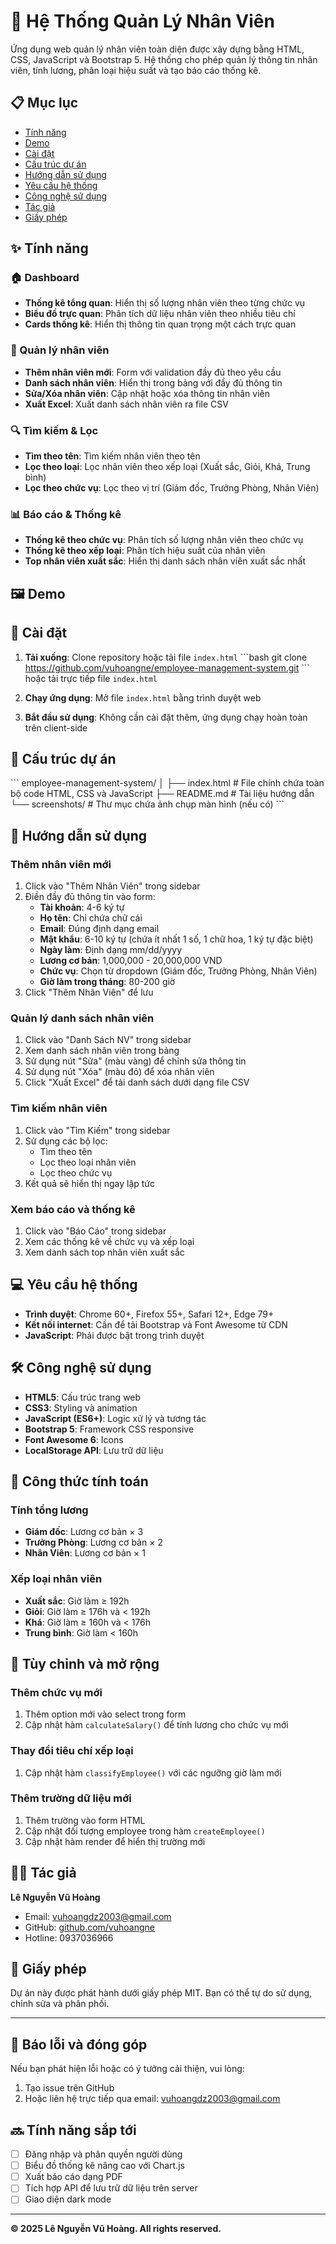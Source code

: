 # 👥 Hệ Thống Quản Lý Nhân Viên

Ứng dụng web quản lý nhân viên toàn diện được xây dựng bằng HTML, CSS, JavaScript và Bootstrap 5. Hệ thống cho phép quản lý thông tin nhân viên, tính lương, phân loại hiệu suất và tạo báo cáo thống kê.

## 📋 Mục lục

- [Tính năng](#-tính-năng)
- [Demo](#-demo)
- [Cài đặt](#-cài-đặt)
- [Cấu trúc dự án](#-cấu-trúc-dự-án)
- [Hướng dẫn sử dụng](#-hướng-dẫn-sử-dụng)
- [Yêu cầu hệ thống](#-yêu-cầu-hệ-thống)
- [Công nghệ sử dụng](#-công-nghệ-sử-dụng)
- [Tác giả](#-tác-giả)
- [Giấy phép](#-giấy-phép)

## ✨ Tính năng

### 🏠 Dashboard
- **Thống kê tổng quan**: Hiển thị số lượng nhân viên theo từng chức vụ
- **Biểu đồ trực quan**: Phân tích dữ liệu nhân viên theo nhiều tiêu chí
- **Cards thống kê**: Hiển thị thông tin quan trọng một cách trực quan

### 👥 Quản lý nhân viên
- **Thêm nhân viên mới**: Form với validation đầy đủ theo yêu cầu
- **Danh sách nhân viên**: Hiển thị trong bảng với đầy đủ thông tin
- **Sửa/Xóa nhân viên**: Cập nhật hoặc xóa thông tin nhân viên
- **Xuất Excel**: Xuất danh sách nhân viên ra file CSV

### 🔍 Tìm kiếm & Lọc
- **Tìm theo tên**: Tìm kiếm nhân viên theo tên
- **Lọc theo loại**: Lọc nhân viên theo xếp loại (Xuất sắc, Giỏi, Khá, Trung bình)
- **Lọc theo chức vụ**: Lọc theo vị trí (Giám đốc, Trưởng Phòng, Nhân Viên)

### 📊 Báo cáo & Thống kê
- **Thống kê theo chức vụ**: Phân tích số lượng nhân viên theo chức vụ
- **Thống kê theo xếp loại**: Phân tích hiệu suất của nhân viên
- **Top nhân viên xuất sắc**: Hiển thị danh sách nhân viên xuất sắc nhất

## 🖼️ Demo

## 🚀 Cài đặt

1. **Tải xuống**: Clone repository hoặc tải file `index.html`
   \`\`\`bash
   git clone https://github.com/vuhoangne/employee-management-system.git
   \`\`\`
   hoặc tải trực tiếp file `index.html`

2. **Chạy ứng dụng**: Mở file `index.html` bằng trình duyệt web

3. **Bắt đầu sử dụng**: Không cần cài đặt thêm, ứng dụng chạy hoàn toàn trên client-side

## 📁 Cấu trúc dự án

\`\`\`
employee-management-system/
│
├── index.html          # File chính chứa toàn bộ code HTML, CSS và JavaScript
├── README.md           # Tài liệu hướng dẫn
└── screenshots/        # Thư mục chứa ảnh chụp màn hình (nếu có)
\`\`\`

## 📝 Hướng dẫn sử dụng

### Thêm nhân viên mới

1. Click vào "Thêm Nhân Viên" trong sidebar
2. Điền đầy đủ thông tin vào form:
   - **Tài khoản**: 4-6 ký tự
   - **Họ tên**: Chỉ chứa chữ cái
   - **Email**: Đúng định dạng email
   - **Mật khẩu**: 6-10 ký tự (chứa ít nhất 1 số, 1 chữ hoa, 1 ký tự đặc biệt)
   - **Ngày làm**: Định dạng mm/dd/yyyy
   - **Lương cơ bản**: 1,000,000 - 20,000,000 VND
   - **Chức vụ**: Chọn từ dropdown (Giám đốc, Trưởng Phòng, Nhân Viên)
   - **Giờ làm trong tháng**: 80-200 giờ
3. Click "Thêm Nhân Viên" để lưu

### Quản lý danh sách nhân viên

1. Click vào "Danh Sách NV" trong sidebar
2. Xem danh sách nhân viên trong bảng
3. Sử dụng nút "Sửa" (màu vàng) để chỉnh sửa thông tin
4. Sử dụng nút "Xóa" (màu đỏ) để xóa nhân viên
5. Click "Xuất Excel" để tải danh sách dưới dạng file CSV

### Tìm kiếm nhân viên

1. Click vào "Tìm Kiếm" trong sidebar
2. Sử dụng các bộ lọc:
   - Tìm theo tên
   - Lọc theo loại nhân viên
   - Lọc theo chức vụ
3. Kết quả sẽ hiển thị ngay lập tức

### Xem báo cáo và thống kê

1. Click vào "Báo Cáo" trong sidebar
2. Xem các thống kê về chức vụ và xếp loại
3. Xem danh sách top nhân viên xuất sắc

## 💻 Yêu cầu hệ thống

- **Trình duyệt**: Chrome 60+, Firefox 55+, Safari 12+, Edge 79+
- **Kết nối internet**: Cần để tải Bootstrap và Font Awesome từ CDN
- **JavaScript**: Phải được bật trong trình duyệt

## 🛠️ Công nghệ sử dụng

- **HTML5**: Cấu trúc trang web
- **CSS3**: Styling và animation
- **JavaScript (ES6+)**: Logic xử lý và tương tác
- **Bootstrap 5**: Framework CSS responsive
- **Font Awesome 6**: Icons
- **LocalStorage API**: Lưu trữ dữ liệu

## 🧮 Công thức tính toán

### Tính tổng lương
- **Giám đốc**: Lương cơ bản × 3
- **Trưởng Phòng**: Lương cơ bản × 2
- **Nhân Viên**: Lương cơ bản × 1

### Xếp loại nhân viên
- **Xuất sắc**: Giờ làm ≥ 192h
- **Giỏi**: Giờ làm ≥ 176h và < 192h
- **Khá**: Giờ làm ≥ 160h và < 176h
- **Trung bình**: Giờ làm < 160h

## 🔧 Tùy chỉnh và mở rộng

### Thêm chức vụ mới
1. Thêm option mới vào select trong form
2. Cập nhật hàm `calculateSalary()` để tính lương cho chức vụ mới

### Thay đổi tiêu chí xếp loại
1. Cập nhật hàm `classifyEmployee()` với các ngưỡng giờ làm mới

### Thêm trường dữ liệu mới
1. Thêm trường vào form HTML
2. Cập nhật đối tượng employee trong hàm `createEmployee()`
3. Cập nhật hàm render để hiển thị trường mới

## 👨‍💻 Tác giả

**Lê Nguyễn Vũ Hoàng**
- Email: vuhoangdz2003@gmail.com
- GitHub: [github.com/vuhoangne](https://github.com/vuhoangne)
- Hotline: 0937036966

## 📄 Giấy phép

Dự án này được phát hành dưới giấy phép MIT. Bạn có thể tự do sử dụng, chỉnh sửa và phân phối.

---

## 🐛 Báo lỗi và đóng góp

Nếu bạn phát hiện lỗi hoặc có ý tưởng cải thiện, vui lòng:
1. Tạo issue trên GitHub
2. Hoặc liên hệ trực tiếp qua email: vuhoangdz2003@gmail.com

## 🔜 Tính năng sắp tới

- [ ] Đăng nhập và phân quyền người dùng
- [ ] Biểu đồ thống kê nâng cao với Chart.js
- [ ] Xuất báo cáo dạng PDF
- [ ] Tích hợp API để lưu trữ dữ liệu trên server
- [ ] Giao diện dark mode

---

**© 2025 Lê Nguyễn Vũ Hoàng. All rights reserved.**
